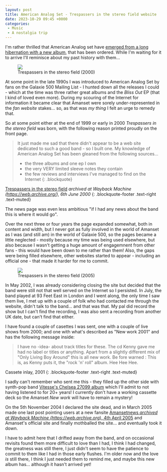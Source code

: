 ```yaml
---
layout: post
title: American Analog Set - Trespassers in the stereo field website
date: 2023-10-29 09:45 +0000
categories:
 - Music
 - A nostalgia trip
---
```

I'm rather thrilled that American Analog set have [emerged from a long hibernation with a new album](https://www.amanset.com/), that has been ordered. While I'm waiting for it to arrive I'll reminisce about my past history with them...

<figure class="aligncenter"><img src="https://cdn.grange85.co.uk/amanset/graphics/trespassers-in-the-stereo-field-2000.png" class="img-responsive" /><figcaption>Trespassers in the stereo field (2000)</figcaption></figure>

At some point in the late 1990s I was introduced to American Analog Set by fans on the Galaxie 500 Mailing List - I hunted down all the releases I could - which at the time was three rather great albums and the _Bliss Out_ EP (that I kind of loved even more). During my scouring of the Internet for information it became clear that Amanset were sorely under-represented in the _fan website_ stakes... so, as that was _my thing_ I felt an urge to remedy that.

So at some point either at the end of 1999 or early in 2000 _Trespassers in the stereo field_ was born, with the following reason printed proudly on the front page.

> It just made me sad that there didn't appear to be a web site dedicated to such a good band - so I built one. My knowledge of American Analog Set has been gleaned from the following sources...
> 
> - the three albums and one ep I own
> - the very VERY limited sleeve notes they contain
> - the few reviews and interviews I've managed to find on the Internet
{: .blockquote}

 [Trespassers in the stereo field](https://web.archive.org/web/20000606080343/http://www.aald.demon.co.uk:80/amanset/index.html) _archived at Wayback Machine (https://web.archive.org/), 6th June 2000_
{: .blockquote-footer .text-right .text-muted}

The news page was even less ambitious "if I had any news about the band this is where it would go".

Over the next three or four years the page expanded somewhat, both in content and width, but I never got as fully involved in the world of Amanset as I was (and still am) in the world of Galaxie 500, so the pages became a little neglected - mostly because my time was being used elsewhere, but also because I wasn't getting a huge amount of engagemnent from other fans - this would have been down to me rather than them! Also, the gaps were being filled elsewhere, other websites started to appear - including an official one - that made it harder for me to commit.

<figure><img src="https://cdn.grange85.co.uk/amanset/graphics/trespassers-in-the-stereo-field-2005.png" class="img-responsive" /><figcaption>Trespassers in the stereo field (2005)</figcaption></figure>

In May 2002, I was already considering closing the site but decided that the band were still not that well served on the Internet so I persisted. In July, the band played at 93 Feet East in London and I went along, the only time I saw them live, I met up with a couple of folk who had contacted me through the website, didn't talk to the band... and that was that. My pal did record the show but I can't find the recording, I was also sent a recording from another UK date, but can't find that either.

I have found a couple of casettes I was sent, one with a couple of live shows from 2000; and one with what's described as "New work 2001" and has the following message inside:

> I have no -idea- about track titles for these. The cd Kenny gave me had no label or titles or anything. Apart from a slightly different mix of "Only Living Boy Around" this is all new work. Be fore warned : This is, as Kenny puts it, the "rock 'n' roll" album. Hee Hee Hee.

 Cassete inlay, 2001
{: .blockquote-footer .text-right .text-muted}

I sadly can't remember who sent me this - they filled up the other side with synth-pop band [Vitesse's Chelsea 27099 album](https://www.youtube.com/watch?v=JbrvGWU_pIg) which I'll admit to not having listened to for 20+ years! I currently don't have a working cassette deck so the Amanset _New work_ will have to remain a mystery!

On the 5th November 2004 I declared the site dead, and in March 2005 made one last post pointing users at a new fansite [Amansetnews _archived at Wayback Machine (https://web.archive.org_), 4th April 2005](https://web.archive.org/web/20050404222222/http://www.amansetnews.com/) and Amanset's official site and finally mothballed the site... and eventually took it down.

I have to admit here that I drifted away from the band, and on occasional revisits found them more difficult to love than I had, I think I had changed, the greatness was still there, I just didn't seem to have the patience to commit to them like I had in those early flushes. I'm older now and the love _is_ still there, I think I just needed them to remind me, and maybe this new album has... although it hasn't arrived yet!
